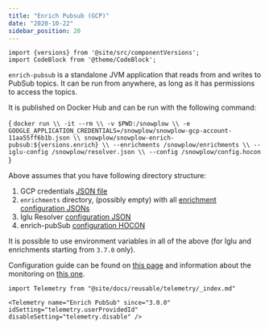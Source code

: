 ```yaml
---
title: "Enrich Pubsub (GCP)"
date: "2020-10-22"
sidebar_position: 20
---
```


```mdx-code-block
import {versions} from '@site/src/componentVersions';
import CodeBlock from '@theme/CodeBlock';
```

`enrich-pubsub` is a standalone JVM application that reads from and writes to PubSub topics.
It can be run from anywhere, as long as it has permissions to access the topics.

It is published on Docker Hub and can be run with the following command:

<CodeBlock language="bash">{
`docker run \\
  -it --rm \\
  -v $PWD:/snowplow \\
  -e GOOGLE_APPLICATION_CREDENTIALS=/snowplow/snowplow-gcp-account-11aa55ff6b1b.json \\
  snowplow/snowplow-enrich-pubsub:${versions.enrich} \\
  --enrichments /snowplow/enrichments \\
  --iglu-config /snowplow/resolver.json \\
  --config /snowplow/config.hocon
`}</CodeBlock>

Above assumes that you have following directory structure:

1. GCP credentials [JSON file](https://cloud.google.com/docs/authentication/getting-started)
2. `enrichments` directory, (possibly empty) with all [enrichment configuration JSONs](/docs/enriching-your-data/available-enrichments/index.md)
3. Iglu Resolver [configuration JSON](/docs/pipeline-components-and-applications/iglu/iglu-resolver/index.md)
4. enrich-pubSub [configuration HOCON](/docs/pipeline-components-and-applications/enrichment-components/configuration-reference/index.md)

It is possible to use environment variables in all of the above (for Iglu and enrichments starting from `3.7.0` only).

Configuration guide can be found on [this page](/docs/pipeline-components-and-applications/enrichment-components/configuration-reference/index.md) and information about the monitoring on [this one](/docs/pipeline-components-and-applications/enrichment-components/monitoring/index.md).

```mdx-code-block
import Telemetry from "@site/docs/reusable/telemetry/_index.md"

<Telemetry name="Enrich PubSub" since="3.0.0" idSetting="telemetry.userProvidedId" disableSetting="telemetry.disable" />
```
